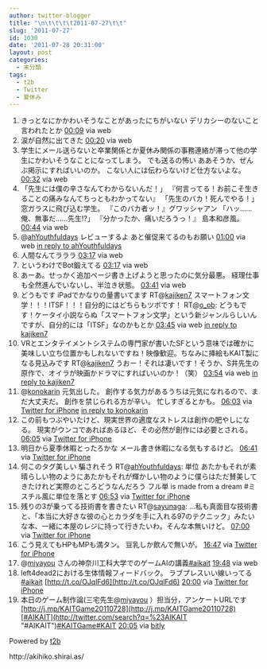 ```yaml
---
author: twitter-blogger
title: "\n\t\t\t\t2011-07-27\t\t"
slug: '2011-07-27'
id: 1030
date: '2011-07-28 20:31:00'
layout: post
categories:
  - 未分類
tags:
  - t2b
  - Twitter
  - 夏休み
---
```


<div xmlns:georss="http://www.georss.org/georss">

1.  <span><span>きっとなにかかわいそうなことがあったにちがいない デリカシーのないこと言われたとか</span> <span>[<span>00:09</span>](http://twitter.com/o_ob/status/96175466892890112) <span>via web</span></span></span>
2.  <span><span>涙が自然に出てきた</span> <span>[<span>00:20</span>](http://twitter.com/o_ob/status/96178152795152386) <span>via web</span></span></span>
3.  <span><span>学生にメール送らないと卒業関係とか夏休み関係の事務連絡が滞って他の学生にかわいそうなことになってしまう。 でも送るの怖い ああそうか、ぜんぶ掲示にすればいいのか。 こない人には伝わらないけど仕方ないよな。</span> <span>[<span>00:32</span>](http://twitter.com/o_ob/status/96181191580975104) <span>via web</span></span></span>
4.  <span><span>「先生には僕の辛さなんてわからないんだ！」 『何言ってる！お前こそ生きることの痛みなんてちっともわかってない』 「先生のバカ！死んでやる！」窓ガラスに飛び込む学生。 『このバカ者ッ！』グワッシャアン 「ハッ……俺、無事だ……先生!?」 『分かったか、痛いだろうっ！』 島本和彦風。</span> <span>[<span>00:44</span>](http://twitter.com/o_ob/status/96184067233550336) <span>via web</span></span></span>
5.  <span><span>@[ahYouthfuldays](http://twitter.com/ahYouthfuldays "ahYouthfuldays") レビューするよ あと催促来てるのもお願い</span> <span>[<span>01:00</span>](http://twitter.com/o_ob/status/96188104280518657) <span>via web</span> [in reply to ahYouthfuldays](http://twitter.com/ahYouthfuldays/status/96187760209166336)</span></span>
6.  <span><span>人間なんてラララ</span> <span>[<span>03:17</span>](http://twitter.com/o_ob/status/96222638539685888) <span>via web</span></span></span>
7.  <span><span>というわけでBot鍛えてる</span> <span>[<span>03:17</span>](http://twitter.com/o_ob/status/96222744710090752) <span>via web</span></span></span>
8.  <span><span>あーあ。せっかく追加ページ書き上げようと思ったのに気分最悪。 経理仕事も全然進んでいないし、半泣き状態。</span> <span>[<span>03:41</span>](http://twitter.com/o_ob/status/96228810541907969) <span>via web</span></span></span>
9.  <span><span>どうもです iPadでかなりの量書いてます RT@[kajiken7](http://twitter.com/kajiken7 "kajiken7") スマートフォン文学！！！ITSF！！！自分的にはどちらもツボです！ RT@[o_ob](http://twitter.com/o_ob "o_ob"): どうもです！ケータイ小説ならぬ「スマートフォン文学」という新ジャンルらしいんですが、自分的には「ITSF」なのかもとか</span> <span>[<span>03:45</span>](http://twitter.com/o_ob/status/96229819330727936) <span>via web</span> [in reply to kajiken7](http://twitter.com/kajiken7/status/96229018310946816)</span></span>
10.  <span><span>VRとエンタテイメントシステムの専門家が書いたSFという意味では確かに美味しい立ち位置かもしれないですね！映像歓迎。ちなみに挿絵もKAIT製になる見込みです RT@[kajiken7](http://twitter.com/kajiken7 "kajiken7") うおー！それは凄いです！そうか、S井先生の原作で、オイラが映画かドラマにすればいいのか！（笑）</span> <span>[<span>03:54</span>](http://twitter.com/o_ob/status/96231881615474688) <span>via web</span> [in reply to kajiken7](http://twitter.com/kajiken7/status/96230582673096704)</span></span>
11.  <span><span>@[konokarin](http://twitter.com/konokarin "konokarin") 元気出した。 創作する気力があるうちは元気になれるので、まだ大丈夫だ。 創作を禁じられる方が辛い。 忙しすぎるとかも。</span> <span>[<span>06:03</span>](http://twitter.com/o_ob/status/96264470904578049) <span>via [Twitter for iPhone](http://twitter.com/#!/download/iphone)</span> [in reply to konokarin](http://twitter.com/konokarin/status/96255773994254336)</span></span>
12.  <span><span>この前もつぶやいたけど、現実世界の適度なストレスは創作の肥やしになる。 現実がウンコであればあるほど、その必然が創作には必要とされる。</span> <span>[<span>06:05</span>](http://twitter.com/o_ob/status/96265055032713216) <span>via [Twitter for iPhone](http://twitter.com/#!/download/iphone)</span></span></span>
13.  <span><span>明日から夏季休暇とったろかな メール書き休暇になる気もするけど。</span> <span>[<span>06:41</span>](http://twitter.com/o_ob/status/96274065534357504) <span>via [Twitter for iPhone](http://twitter.com/#!/download/iphone)</span></span></span>
14.  <span><span>何このタグ美しい 騙されそう RT@[ahYouthfuldays](http://twitter.com/ahYouthfuldays "ahYouthfuldays"): 単位 あたかもそれが素晴らしい物のようにあたかもそれが輝かしい物のように僕らはただ賛美してきたけれど実際のところどうなんだろう フル単 is made from a dream #ミスチル風に単位を落とす</span> <span>[<span>06:53</span>](http://twitter.com/o_ob/status/96277058027659264) <span>via [Twitter for iPhone](http://twitter.com/#!/download/iphone)</span></span></span>
15.  <span><span>残りの3が乗ってる技術書を書きたい RT@[sayunaga](http://twitter.com/sayunaga "sayunaga"): …私も真面目な技術書と、「本当に大好きな彼の心とカラダを手に入れる97のテクニック」みたいな本、一緒に本屋のレジに持って行きたいわ。そんな本無いけど。</span> <span>[<span>07:00</span>](http://twitter.com/o_ob/status/96278837071056898) <span>via [Twitter for iPhone](http://twitter.com/#!/download/iphone)</span></span></span>
16.  <span><span>こう見えてもHPもMPも満タン。 豆乳しか飲んで無いが。</span> <span>[<span>16:47</span>](http://twitter.com/o_ob/status/96426472394326016) <span>via [Twitter for iPhone](http://twitter.com/#!/download/iphone)</span></span></span>
17.  <span><span>@[miyayou](http://twitter.com/miyayou "miyayou") さんの神奈川工科大学でのゲームAIの講義[#aikait](http://twitter.com/search?q=%23aikait "#aikait")</span> <span>[<span>19:48</span>](http://twitter.com/o_ob/status/96472187363532800) <span>via web</span></span></span>
18.  <span><span>left4dead2における生体情報フィードバック。 ラブプレスいい線いってる [#aikait](http://twitter.com/search?q=%23aikait "#aikait") [http://t.co/OJqlFd6](http://t.co/OJqlFd6)</span> <span>[<span>20:00</span>](http://twitter.com/o_ob/status/96475073145356288) <span>via [Twitter for iPhone](http://twitter.com/#!/download/iphone)</span></span></span>
19.  <span><span>本日のゲーム制作論(三宅先生@[miyayou](http://twitter.com/miyayou "miyayou") ）担当分，アンケートURLです [http://j.mp/KAITGame20110728](http://j.mp/KAITGame20110728)[#AIKAIT](http://twitter.com/search?q=%23AIKAIT "#AIKAIT")[#KAITGame](http://twitter.com/search?q=%23KAITGame "#KAITGame")[#KAIT](http://twitter.com/search?q=%23KAIT "#KAIT")</span> <span>[<span>20:05</span>](http://twitter.com/o_ob/status/96476422381649920) <span>via [bitly](http://bit.ly)</span></span></span>

</div>

Powered by [t2b](http://t2b.utilz.jp/)

<div>http://akihiko.shirai.as/</div>
